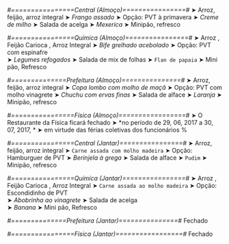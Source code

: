 
*#================Central (Almoço)================#*
➤ Arroz, feijão, arroz integral
➤ *Frango assado*
➤ Opção: PVT à primavera
➤ *Creme de milho*
➤ Salada de acelga
➤ *Mexerica*
➤ Minipão, refresco

*#================Química (Almoço)================#*
➤ Arroz ,  Feijão Carioca ,  Arroz Integral
➤ *Bife grelhado acebolado*
➤ Opção: PVT  com espinafre  
➤ *Legumes refogados*
➤ Salada de mix de folhas
➤ `Flan de papaia`
➤ Mini pão, Refresco

*#==============Prefeitura (Almoço)===============#*
➤ Arroz, feijão, arroz integral
➤ *Copa lombo com molho de maçã*
➤ Opção: PVT com molho vinagrete
➤ *Chuchu com ervas finas*
➤ Salada de alface
➤ *Laranja*
➤ Minipão, refresco

*#================Física (Almoço)=================#*
➤ O Restaurante da Física ficará fechado 
➤ *no período de 29, 06, 2017 a 30, 07, 2017, *
➤ em virtude das férias coletivas dos funcionários
%

*#================Central (Jantar)================#*
➤ Arroz, feijão, arroz integral
➤ `Carne assada com molho madeira`
➤ Opção: Hamburguer de PVT
➤ *Berinjela à grega*
➤ Salada de alface
➤ `Pudim`
➤ Minipão, refresco

*#================Química (Jantar)================#*
➤ Arroz ,  Feijão Carioca ,  Arroz Integral
➤ `Carne assada ao molho madeira`
➤ Opção: Escondidinho de PVT   
➤ *Abobrinha ao vinagrete*
➤ Salada de acelga  
➤ *Banana*
➤ Mini pão, Refresco

*#==============Prefeitura (Jantar)===============#*
Fechado

*#================Física (Jantar)=================#*
Fechado
